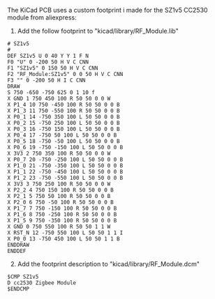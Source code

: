 The KiCad PCB uses a custom footprint i made for the SZ1v5 CC2530 module from aliexpress:

1. Add the follow footprint to "kicad/library/RF_Module.lib"

```
# SZ1v5
#
DEF SZ1v5 U 0 40 Y Y 1 F N
F0 "U" 0 -200 50 H V C CNN
F1 "SZ1v5" 0 150 50 H V C CNN
F2 "RF_Module:SZ1v5" 0 0 50 H V C CNN
F3 "" 0 -200 50 H I C CNN
DRAW
S 750 -650 -750 625 0 1 10 f
X GND 1 750 450 100 R 50 50 0 0 W
X P1_4 10 750 -450 100 R 50 50 0 0 B
X P1_3 11 750 -550 100 R 50 50 0 0 B
X P0_1 14 -750 350 100 L 50 50 0 0 B
X P0_2 15 -750 250 100 L 50 50 0 0 B
X P0_3 16 -750 150 100 L 50 50 0 0 B
X P0_4 17 -750 50 100 L 50 50 0 0 B
X P0_5 18 -750 -50 100 L 50 50 0 0 B
X P0_6 19 -750 -150 100 L 50 50 0 0 B
X 3V3 2 750 350 100 R 50 50 0 0 W
X P0_7 20 -750 -250 100 L 50 50 0 0 B
X P1_0 21 -750 -350 100 L 50 50 0 0 B
X P1_1 22 -750 -450 100 L 50 50 0 0 B
X P1_2 23 -750 -550 100 L 50 50 0 0 B
X 3V3 3 750 250 100 R 50 50 0 0 W
X P2_2 4 750 150 100 R 50 50 0 0 B
X P2_1 5 750 50 100 R 50 50 0 0 B
X P2_0 6 750 -50 100 R 50 50 0 0 B
X P1_7 7 750 -150 100 R 50 50 0 0 B
X P1_6 8 750 -250 100 R 50 50 0 0 B
X P1_5 9 750 -350 100 R 50 50 0 0 B
X GND 0 750 550 100 R 50 50 1 1 W
X RST_N 12 -750 550 100 L 50 50 1 1 I
X P0_0 13 -750 450 100 L 50 50 1 1 B
ENDDRAW
ENDDEF
```
2. Add the footprint description to "kicad/library/RF_Module.dcm"

```
$CMP SZ1v5
D cc2530 Zigbee Module
$ENDCMP
```
